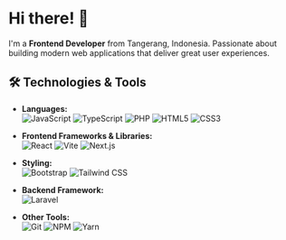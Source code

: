 # Hi there! 👋

I'm a **Frontend Developer** from Tangerang, Indonesia. Passionate about building modern web applications that deliver great user experiences.

## 🛠 Technologies & Tools

- **Languages:**  
  ![JavaScript](https://img.shields.io/badge/-JavaScript-black?style=flat-square&logo=javascript) 
  ![TypeScript](https://img.shields.io/badge/-TypeScript-black?style=flat-square&logo=typescript) 
  ![PHP](https://img.shields.io/badge/-PHP-black?style=flat-square&logo=php) 
  ![HTML5](https://img.shields.io/badge/-HTML5-black?style=flat-square&logo=html5) 
  ![CSS3](https://img.shields.io/badge/-CSS3-black?style=flat-square&logo=css3)

- **Frontend Frameworks & Libraries:**  
  ![React](https://img.shields.io/badge/-React-black?style=flat-square&logo=react) 
  ![Vite](https://img.shields.io/badge/-Vite-black?style=flat-square&logo=Vite) 
  ![Next.js](https://img.shields.io/badge/-Next.js-black?style=flat-square&logo=nextdotjs)

- **Styling:**  
  ![Bootstrap](https://img.shields.io/badge/-Bootstrap-black?style=flat-square&logo=bootstrap) 
  ![Tailwind CSS](https://img.shields.io/badge/-Tailwind%20CSS-black?style=flat-square&logo=tailwind-css)

- **Backend Framework:**  
  ![Laravel](https://img.shields.io/badge/-Laravel-black?style=flat-square&logo=laravel)

- **Other Tools:**  
  ![Git](https://img.shields.io/badge/-Git-black?style=flat-square&logo=git) 
  ![NPM](https://img.shields.io/badge/-NPM-black?style=flat-square&logo=npm) 
  ![Yarn](https://img.shields.io/badge/-Yarn-black?style=flat-square&logo=yarn)


